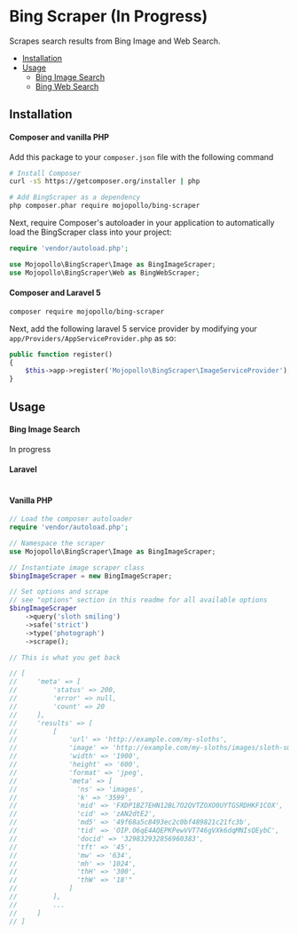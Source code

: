 
Bing Scraper (In Progress)
========================

Scrapes search results from Bing Image and Web Search.

- [Installation](#installation)
- [Usage](#usage)
  - [Bing Image Search](#usage-image)
  - [Bing Web Search](#usage-web)

<a id="installation"></a>
## Installation

#### Composer and vanilla PHP

Add this package to your `composer.json` file with the following command

```bash
# Install Composer
curl -sS https://getcomposer.org/installer | php

# Add BingScraper as a dependency
php composer.phar require mojopollo/bing-scraper
```

Next, require Composer's autoloader in your application to automatically load the BingScraper class into your project:

```php
require 'vendor/autoload.php';

use Mojopollo\BingScraper\Image as BingImageScraper;
use Mojopollo\BingScraper\Web as BingWebScraper;
```

#### Composer and Laravel 5

```bash
composer require mojopollo/bing-scraper
```

Next, add the following laravel 5 service provider by modifying your ```app/Providers/AppServiceProvider.php``` as so:

```php
public function register()
{
    $this->app->register('Mojopollo\BingScraper\ImageServiceProvider');
}
```


<a id="usage"></a>
## Usage


<a id="usage-image"></a>
#### Bing Image Search

In progress

#### Laravel

```php
```


#### Vanilla PHP

```php
// Load the composer autoloader
require 'vendor/autoload.php';

// Namespace the scraper
use Mojopollo\BingScraper\Image as BingImageScraper;

// Instantiate image scraper class
$bingImageScraper = new BingImageScraper;

// Set options and scrape
// see "options" section in this readme for all available options
$bingImageScraper
    ->query('sloth smiling')
    ->safe('strict')
    ->type('photograph')
    ->scrape();

// This is what you get back

// [
//     'meta' => [
//         'status' => 200,
//         'error' => null,
//         'count' => 20
//     ],
//     'results' => [
//         [
//             'url' => 'http://example.com/my-sloths',
//             'image' => 'http://example.com/my-sloths/images/sloth-smiling.jpg',
//             'width' => '1900',
//             'height' => '600',
//             'format' => 'jpeg',
//             'meta' => [
//               'ns' => 'images',
//               'k' => '3599',
//               'mid' => 'FXDP1BZ7EHN12BL7O2QVTZOXO0UYTGSRDHKF1COX',
//               'cid' => 'zAN2dtE2',
//               'md5' => '49f68a5c8493ec2c0bf489821c21fc3b',
//               'tid' => 'OIP.O6qE4AQEPKPewVVT746gVXk6dqMNIsQEybC',
//               'docid' => '329832932856960383',
//               'tft' => '45',
//               'mw' => '634',
//               'mh' => '1024',
//               'thH' => '300',
//               'thW' => '18'"
//             ]
//         ],
//         ...
//     ]
// ]

```
